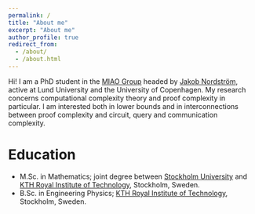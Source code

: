 ```yaml
---
permalink: /
title: "About me"
excerpt: "About me"
author_profile: true
redirect_from: 
  - /about/
  - /about.html
---
```


Hi! I am a PhD student in the <a href="https://jakobnordstrom.github.io/miao-group/">MIAO Group</a> headed by <a href="https://jakobnordstrom.github.io/">Jakob Nordström</a>, active at Lund University and the University of Copenhagen. My research concerns computational complexity theory and proof complexity in particular. I am interested both in lower bounds and in interconnections between proof complexity and circuit, query and communication complexity. 

# Education
- M.Sc. in Mathematics; joint degree between <a href="https://www.su.se/english/">Stockholm University</a> and <a href="https://www.kth.se/en">KTH Royal Institute of Technology</a>, Stockholm, Sweden.
- B.Sc. in Engineering Physics; <a href="https://www.kth.se/en">KTH Royal Institute of Technology</a>, Stockholm, Sweden.

